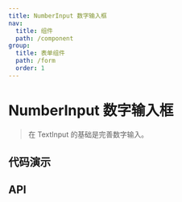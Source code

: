 ```yaml
---
title: NumberInput 数字输入框
nav:
  title: 组件
  path: /component
group:
  title: 表单组件
  path: /form
  order: 1
---
```


# NumberInput 数字输入框

> 在 TextInput 的基础是完善数字输入。

## 代码演示

<code src="./__fixtures__/basic.tsx"></code>

## API

<API hideTitle></API>

